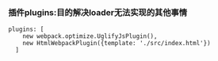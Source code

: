 ### 插件plugins:目的解决loader无法实现的其他事情
```
plugins: [
    new webpack.optimize.UglifyJsPlugin(),
    new HtmlWebpackPlugin({template: './src/index.html'})
  ]
```